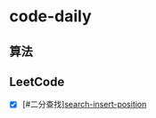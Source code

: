 # code-daily

## 算法

## LeetCode

- [x] [#二分查找][search-insert-position](./leetcode/search-insert-position.ts)
